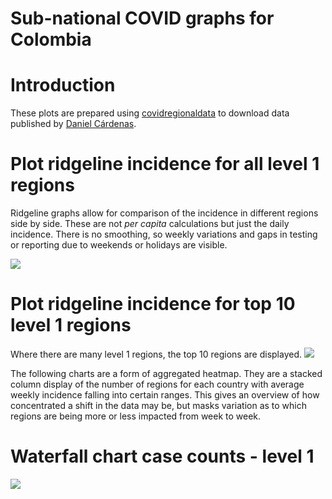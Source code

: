Sub-national COVID graphs for Colombia
================

# Introduction

These plots are prepared using
[covidregionaldata](https://epiforecasts.io/covidregionaldata) to
download data published by [Daniel
Cárdenas](https://github.com/danielcs88/colombia_covid-19/).

# Plot ridgeline incidence for all level 1 regions

Ridgeline graphs allow for comparison of the incidence in different
regions side by side. These are not *per capita* calculations but just
the daily incidence. There is no smoothing, so weekly variations and
gaps in testing or reporting due to weekends or holidays are visible.

![](/covidregionaldatagraphs/images/Colombia-ridgeline-all-level-1-graphs-1.png)<!-- -->

# Plot ridgeline incidence for top 10 level 1 regions

Where there are many level 1 regions, the top 10 regions are displayed.
![](/covidregionaldatagraphs/images/Colombia-ridgeline-top-ten-level-1-graphs-1.png)<!-- -->

The following charts are a form of aggregated heatmap. They are a
stacked column display of the number of regions for each country with
average weekly incidence falling into certain ranges. This gives an
overview of how concentrated a shift in the data may be, but masks
variation as to which regions are being more or less impacted from week
to week.

# Waterfall chart case counts - level 1

![](/covidregionaldatagraphs/images/Colombia-waterfall-case-count-level-1-1.png)<!-- -->
